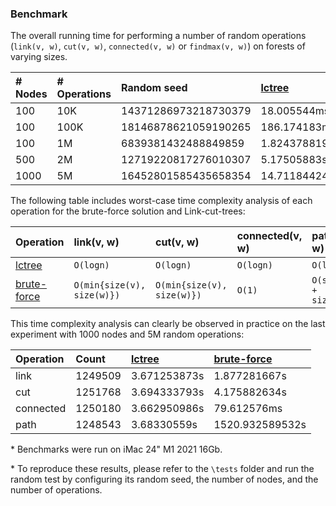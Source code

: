 ### Benchmark
The overall running time for performing a number of random operations (`link(v, w)`, `cut(v, w)`, `connected(v, w)` or `findmax(v, w)`) on forests of varying sizes.

| # Nodes     | # Operations    | Random seed           | [lctree](https://github.com/azizkayumov/lctree/blob/main/src/lctree.rs)    | [brute-force](https://github.com/azizkayumov/lctree/blob/main/tests/test_random.rs)  | 
| :---        | :---            | :---                  | :---          | :---            |
| 100         | 10K             | 14371286973218730379  | 18.005544ms   | 291.587072ms    |
| 100         | 100K            | 18146878621059190265  | 186.174183ms  | 3.055154731s    |
| 100         | 1M              | 6839381432488849859   | 1.824378819s  | 30.510083671s   |
| 500         | 2M              | 12719220817276010307  | 5.17505883s   | 303.150073635s  |
| 1000        | 5M              | 16452801585435658354  | 14.711844242s | 1527.065366409s |

The following table includes worst-case time complexity analysis of each operation for the brute-force solution and Link-cut-trees:

| Operation   |  link(v, w)  |  cut(v, w) |  connected(v, w)  |  path(v, w)  |
| :---        | :---         | :---       |  :---             |  :---        |
| [lctree](https://github.com/azizkayumov/lctree/blob/main/src/lctree.rs)                     | `O(logn)`                   | `O(logn)`                    |  `O(logn)`  |  `O(logn)`              |
| [brute-force](https://github.com/azizkayumov/lctree/blob/main/tests/test_random.rs)         | `O(min{size(v), size(w)})`  | `O(min{size(v), size(w)})`   |  `O(1)`     |  `O(size(v) + size(w))` |

This time complexity analysis can clearly be observed in practice on the last experiment with 1000 nodes and 5M random operations:

| Operation   | Count   | [lctree](https://github.com/azizkayumov/lctree/blob/main/src/lctree.rs)    | [brute-force](https://github.com/azizkayumov/lctree/blob/main/tests/test_random.rs)  |
| :---        | :---            | :---            | :---                  |
| link        | 1249509         | 3.671253873s    | 1.877281667s          |
| cut         | 1251768         | 3.694333793s    | 4.175882634s          |
| connected   | 1250180         | 3.662950986s    | 79.612576ms           |
| path        | 1248543         | 3.68330559s     | 1520.932589532s       |

\* Benchmarks were run on iMac 24" M1 2021 16Gb.

\* To reproduce these results, please refer to the `\tests` folder and run the random test by configuring its random seed, the number of nodes, and the number of operations.
